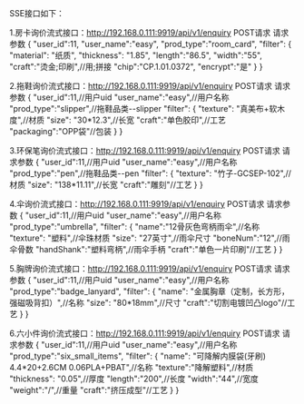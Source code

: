 SSE接口如下：

1.房卡询价流式接口：http://192.168.0.111:9919/api/v1/enquiry
POST请求
请求参数 {
    "user_id":11,
    "user_name":"easy",
    "prod_type":"room_card",
    "filter": {
        "material": "纸质",
        "thickness": "1.85",
        "length":"86.5",
        "width":"55",
        "craft":"烫金;印刷",//用;拼接
        "chip":"CP.1.01.0372",
        "encrypt":"是"
    }
}

2.拖鞋询价流式接口：http://192.168.0.111:9919/api/v1/enquiry
POST请求
请求参数 {
    "user_id":11,//用户uid
    "user_name":"easy",//用户名称
    "prod_type":"slipper",//拖鞋品类--slipper
    "filter": {
        "texture": "真美布+软木度",//材质
        "size": "30*12.3",//长宽
        "craft":"单色胶印",//工艺
        "packaging":"OPP袋"//包装
    }
}

3.环保笔询价流式接口：http://192.168.0.111:9919/api/v1/enquiry
POST请求
请求参数 {
    "user_id":11,//用户uid
    "user_name":"easy",//用户名称
    "prod_type":"pen",//拖鞋品类--pen
    "filter": {
        "texture": "竹子-GCSEP-102",//材质
        "size": "138*11.11",//长宽
        "craft":"雕刻"//工艺
    }
}

4.伞询价流式接口：http://192.168.0.111:9919/api/v1/enquiry
POST请求
请求参数 {
    "user_id":11,//用户uid
    "user_name":"easy",//用户名称
    "prod_type":"umbrella",
    "filter": {
        "name":"12骨灰色弯柄雨伞",//名称
        "texture": "塑料",//伞珠材质
        "size": "27英寸",//雨伞尺寸
        "boneNum":"12",//雨伞骨数
        "handShank":"塑料弯柄",//雨伞手柄
        "craft":"单色一片印刷"//工艺
    }
}

5.胸牌询价流式接口：http://192.168.0.111:9919/api/v1/enquiry
POST请求
请求参数 {
    "user_id":11,//用户uid
    "user_name":"easy",//用户名称
    "prod_type":"badge_lanyard",
    "filter": {
        "name": "金属胸章（定制，长方形，强磁吸背扣）",//名称
        "size": "80*18mm",//尺寸
        "craft":"切割电镀凹凸logo"//工艺
    }
}

6.六小件询价流式接口：http://192.168.0.111:9919/api/v1/enquiry
POST请求
请求参数 {
    "user_id":11,//用户uid
    "user_name":"easy",//用户名称
    "prod_type":"six_small_items",
    "filter": {
        "name": "可降解内膜袋(牙刷) 4.4*20+2.6CM  0.06PLA+PBAT",//名称
        "texture":"降解塑料",//材质
        "thickness": "0.05",//厚度
        "length":"200",//长度
        "width":"44",//宽度
        "weight":"/",//重量
        "craft":"挤压成型"//工艺
    }
}
